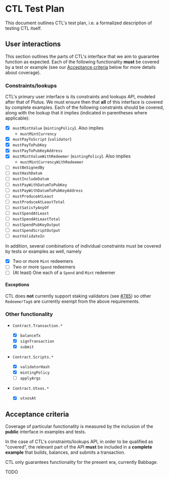 # CTL Test Plan

This document outlines CTL's test plan, i.e. a formalized description of testing CTL itself.

## User interactions

This section outlines the parts of CTL's interface that we aim to guarantee function as expected. Each of the following functionality **must** be covered by a test or example (see our [Acceptance criteria](#acceptance-criteria) below for more details about coverage).

### Constraints/lookups

CTL's primary user interface is its constraints and lookups API, modeled after that of Plutus. We must ensure then that **all** of this interface is covered by complete examples. Each of the following constraints should be covered, along with the lookup that it implies (indicated in parentheses where applicable):

- [x] `mustMintValue` (`mintingPolicy`). Also implies
  - `mustMintCurrency`
- [x] `mustPayToScript` (`validator`)
- [x] `mustPayToPubKey`
- [x] `mustPayToPubKeyAddress`
- [x] `mustMintValueWithRedeemer` (`mintingPolicy`). Also implies
  - `mustMintCurrencyWithRedeemer`
- [ ] `mustBeSignedBy`
- [ ] `mustHashDatum`
- [ ] `mustIncludeDatum`
- [ ] `mustPayWithDatumToPubKey`
- [ ] `mustPayWithDatumToPubKeyAddress`
- [ ] `mustProduceAtLeast`
- [ ] `mustProduceAtLeastTotal`
- [ ] `mustSatisfyAnyOf`
- [ ] `mustSpendAtLeast`
- [ ] `mustSpendAtLeastTotal`
- [ ] `mustSpendPubKeyOutput`
- [ ] `mustSpendScriptOutput`
- [ ] `mustValidateIn`

In addition, several combinations of individual constraints must be covered by tests or examples as well, namely

- [x] Two or more `Mint` redeemers
- [ ] Two or more `Spend` redeemers
- [ ] (At least) One each of a `Spend` and `Mint` redeemer

#### Exceptions

CTL does **not** currently support staking validators (see [#785](https://github.com/Plutonomicon/cardano-transaction-lib/issues/785)) so other `RedeemerTag`s are currently exempt from the above requirements.

### Other functionality

- `Contract.Transaction.*`

  - [x] `balanceTx`
  - [x] `signTransaction`
  - [x] `submit`

- `Contract.Scripts.*`

  - [x] `validatorHash`
  - [x] `mintingPolicy`
  - [ ] `applyArgs`

- `Contract.Utxos.*`

  - [x] `utxosAt`

## Acceptance criteria

Coverage of particular functionality is measured by the inclusion of the **public** interface in examples and tests.

In the case of CTL's constraints/lookups API, in order to be qualified as "covered", the relevant part of the API **must** be included in a **complete example** that builds, balances, and submits a transaction.

CTL only guarantees functionality for the present era, currently Babbage.

TODO

